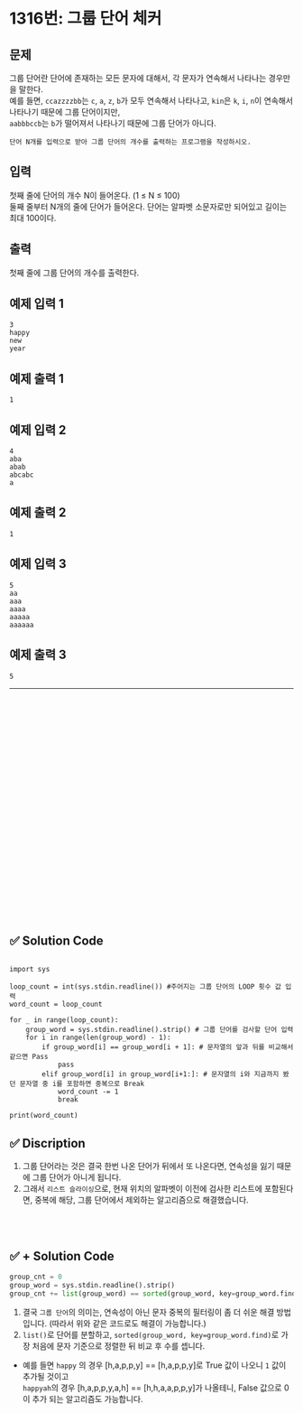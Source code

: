 # 1316번: 그룹 단어 체커

## 문제

그룹 단어란 단어에 존재하는 모든 문자에 대해서, 각 문자가 연속해서 나타나는 경우만을 말한다.  
예를 들면, `ccazzzzbb`는 `c`, `a`, `z`, `b`가 모두 연속해서 나타나고, `kin`은 `k`, `i`, `n`이 연속해서 나타나기 때문에 그룹 단어이지만,  
`aabbbccb`는 `b`가 떨어져서 나타나기 때문에 그룹 단어가 아니다.

`단어 N개를 입력으로 받아 그룹 단어의 개수를 출력하는 프로그램을 작성하시오.`

## 입력

첫째 줄에 단어의 개수 N이 들어온다. (1 ≤ N ≤ 100)  
둘째 줄부터 N개의 줄에 단어가 들어온다. 단어는 알파벳 소문자로만 되어있고 길이는 최대 100이다.  

## 출력

첫째 줄에 그룹 단어의 개수를 출력한다.

## 예제 입력 1

```
3
happy
new
year
```

## 예제 출력 1
```
1
```

## 예제 입력 2
```
4
aba
abab
abcabc
a
```

## 예제 출력 2
```
1
```

## 예제 입력 3
```
5
aa
aaa
aaaa
aaaaa
aaaaaa
```

## 예제 출력 3

```
5
```


---

<br/>
<br/>
<br/>
<br/>
<br/>
<br/>
<br/>
<br/>
<br/>
<br/>
<br/>
<br/>
<br/>
<br/>
<br/>
<br/>
<br/>
<br/>
<br/>
<br/>
<br/>
<br/>
<br/>


## ✅ Solution Code

```pyhon3

import sys

loop_count = int(sys.stdin.readline()) #주어지는 그룹 단어의 LOOP 횟수 값 입력
word_count = loop_count

for _ in range(loop_count):
    group_word = sys.stdin.readline().strip() # 그룹 단어를 검사할 단어 입력
    for i in range(len(group_word) - 1): 
        if group_word[i] == group_word[i + 1]: # 문자열의 앞과 뒤를 비교해서 같으면 Pass
            pass
        elif group_word[i] in group_word[i+1:]: # 문자열의 i와 지금까지 봤던 문자열 중 i를 포함하면 중복으로 Break
            word_count -= 1
            break

print(word_count)
```

## ✅ Discription

1. 그룹 단어라는 것은 결국 한번 나온 단어가 뒤에서 또 나온다면, 연속성을 잃기 때문에 그룹 단어가 아니게 됩니다.
2. 그래서 `리스트 슬라이싱`으로, 현재 위치의 알파벳이 이전에 검사한 리스트에 포함된다면, 중복에 해당, 그룹 단어에서 제외하는 알고리즘으로 해결했습니다. 

<br/>
<br/>


## ✅ + Solution Code

```python
group_cnt = 0
group_word = sys.stdin.readline().strip()
group_cnt += list(group_word) == sorted(group_word, key=group_word.find)  
```

1. 결국 `그룹 단어`의 의미는, 연속성이 아닌 문자 중복의 필터링이 좀 더 쉬운 해결 방법 입니다. (따라서 위와 같은 코드로도 해결이 가능합니다.)
2. `list()`로 단어를 분할하고, `sorted(group_word, key=group_word.find)`로 가장 처음에 문자 기준으로 정렬한 뒤 비교 후 수를 셉니다.  

* 예를 들면 `happy` 의 경우 [h,a,p,p,y] == [h,a,p,p,y]로 True 값이 나오니 `1` 값이 추가될 것이고  
    `happyah`의 경우 [h,a,p,p,y,a,h] == [h,h,a,a,p,p,y]가 나올테니, False 값으로 0이 추가 되는 알고리즘도 가능합니다.